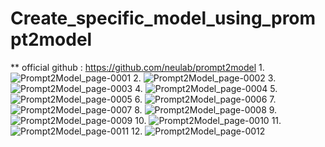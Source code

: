 # Create_specific_model_using_prompt2model

** official github : https://github.com/neulab/prompt2model
1.
![Prompt2Model_page-0001](https://github.com/Rakib-data-scientist/Create_specific_model_using_prompt2model/assets/137823730/20828f93-5729-41ad-9713-6a4456056f32)
2.
![Prompt2Model_page-0002](https://github.com/Rakib-data-scientist/Create_specific_model_using_prompt2model/assets/137823730/cde6b7c3-6edd-43e2-8154-904314227480)
3.
![Prompt2Model_page-0003](https://github.com/Rakib-data-scientist/Create_specific_model_using_prompt2model/assets/137823730/ae03b801-9118-49aa-817b-bcdf1772a86b)
4.
![Prompt2Model_page-0004](https://github.com/Rakib-data-scientist/Create_specific_model_using_prompt2model/assets/137823730/decdc159-30eb-485e-a67f-9a99cce85267)
5.
![Prompt2Model_page-0005](https://github.com/Rakib-data-scientist/Create_specific_model_using_prompt2model/assets/137823730/9e90d995-3f9c-427a-9e38-162a17ff0877)
6.
![Prompt2Model_page-0006](https://github.com/Rakib-data-scientist/Create_specific_model_using_prompt2model/assets/137823730/56cca454-ce9f-432c-81a8-a66e538fd359)
7.
![Prompt2Model_page-0007](https://github.com/Rakib-data-scientist/Create_specific_model_using_prompt2model/assets/137823730/bf1d904b-7644-4b25-9a3f-1be37460ef2e)
8.
![Prompt2Model_page-0008](https://github.com/Rakib-data-scientist/Create_specific_model_using_prompt2model/assets/137823730/fc60c198-4059-4330-8bdb-f94c588f41bb)
9.
![Prompt2Model_page-0009](https://github.com/Rakib-data-scientist/Create_specific_model_using_prompt2model/assets/137823730/21b17e07-d4b3-4ad1-85dd-3ab68ba8b14e)
10.
![Prompt2Model_page-0010](https://github.com/Rakib-data-scientist/Create_specific_model_using_prompt2model/assets/137823730/79ae8b68-a17b-4af9-9e57-36dba810be03)
11.
![Prompt2Model_page-0011](https://github.com/Rakib-data-scientist/Create_specific_model_using_prompt2model/assets/137823730/ab1b4f4e-88b8-4b23-95a1-5afca3b1aa4f)
12.
![Prompt2Model_page-0012](https://github.com/Rakib-data-scientist/Create_specific_model_using_prompt2model/assets/137823730/ce1a1e9e-016e-4991-b7bb-1117bf15072d)

